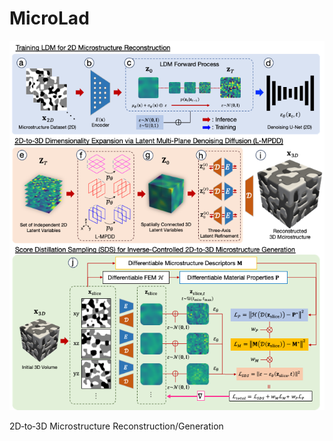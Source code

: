 # MicroLad

![MicroLad workflow](images/MicroLad.png)

2D‑to‑3D Microstructure Reconstruction/Generation

